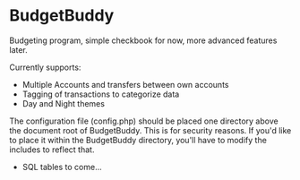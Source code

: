 BudgetBuddy
===========

Budgeting program, simple checkbook for now, more advanced features later.

Currently supports:
  - Multiple Accounts and transfers between own accounts
  - Tagging of transactions to categorize data
  - Day and Night themes

The configuration file (config.php) should be placed one directory above the document root of BudgetBuddy. This is for security reasons. If you'd like to place it within the BudgetBuddy directory, you'll have to modify the includes to reflect that.

 - SQL tables to come...
